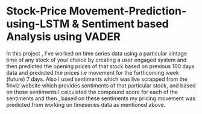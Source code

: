 # Stock-Price Movement-Prediction-using-LSTM & Sentiment based Analysis using VADER
In this project , I've worked on time series data using a particular vintage time of any stock of your choice by creating a user engaged system and then predicted the opening prices of that stock based on previous 100 days data and predicted the prices i.e movement for the forthcoming week (future) 7 days. 
Also I used sentiments which was live scrapped from the finviz website which provides sentiments of that particular stock, and based on those sentiments I calculated the compound score for each of the sentiments and then , based on these sentiments my pricing movement was predicted from working on timeseries data as mentioned above.
